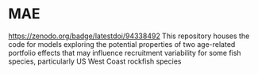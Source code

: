 # MAE
https://zenodo.org/badge/latestdoi/94338492
This repository houses the code for models exploring the potential properties of two age-related portfolio effects that may influence recruitment variability for some fish species, particularly US West Coast rockfish species
